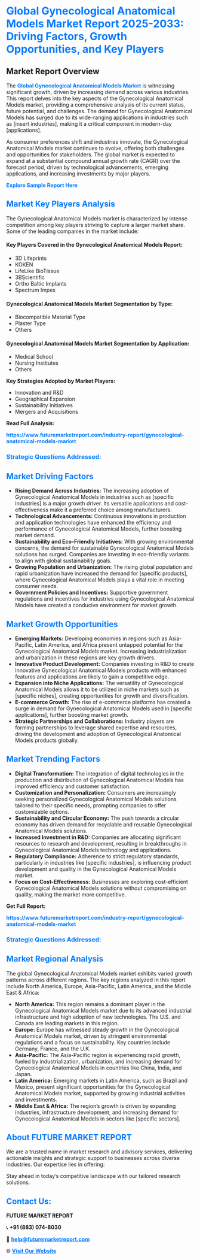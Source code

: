 <h1 style="color: #007BFF;">Global Gynecological Anatomical Models Market Report 2025-2033: Driving Factors, Growth Opportunities, and Key Players</h1>

<section id="overview">
<h2>Market Report Overview</h2>
<p>The <a href="https://www.futuremarketreport.com/industry-report/gynecological-anatomical-models-market" style="color: #007BFF; text-decoration: none;"><strong>Global Gynecological Anatomical Models Market</strong></a> is witnessing significant growth, driven by increasing demand across various industries. This report delves into the key aspects of the Gynecological Anatomical Models market, providing a comprehensive analysis of its current status, future potential, and challenges. The demand for Gynecological Anatomical Models has surged due to its wide-ranging applications in industries such as [insert industries], making it a critical component in modern-day [applications].</p>
<p>As consumer preferences shift and industries innovate, the Gynecological Anatomical Models market continues to evolve, offering both challenges and opportunities for stakeholders. The global market is expected to expand at a substantial compound annual growth rate (CAGR) over the forecast period, driven by technological advancements, emerging applications, and increasing investments by major players.</p>
</section>

<section id="overview">
<p><a href="https://www.futuremarketreport.com/request-sample/reportId=29034" style="color: #007BFF; text-decoration: none;"><strong>Explore Sample Report Here</strong></a></p>
</section>

<section id="key-players">
<h2 style="color: #007BFF;">Market Key Players Analysis</h2>
<p>The Gynecological Anatomical Models market is characterized by intense competition among key players striving to capture a larger market share. Some of the leading companies in the market include:</p>
<h4>Key Players Covered in the Gynecological Anatomical Models Report:</h4>
<ul><li>3D Lifeprints</li><li>KOKEN</li><li>LifeLike BioTissue</li><li>3BScientific</li><li>Ortho Baltic Implants</li><li>Spectrum Impex</li></ul>
<h4>Gynecological Anatomical Models Market Segmentation by Type:</h4>
<ul><li>Biocompatible Material Type</li><li>Plaster Type</li><li>Others</li></ul>

<h4>Gynecological Anatomical Models Market Segmentation by Application:</h4>
<ul><li>Medical School</li><li>Nursing Institutes</li><li>Others</li></ul>
<p><strong>Key Strategies Adopted by Market Players:</strong></p>
<ul>
<li>Innovation and R&D</li>
<li>Geographical Expansion</li>
<li>Sustainability Initiatives</li>
<li>Mergers and Acquisitions</li>
</ul>
</section>

<section>
<p><strong>Read Full Analysis: </strong></p><a href="https://www.futuremarketreport.com/industry-report/gynecological-anatomical-models-market" style="color: #007BFF; text-decoration: none;"><strong>https://www.futuremarketreport.com/industry-report/gynecological-anatomical-models-market</strong></a>
<h3 style="color: #007BFF;">Strategic Questions Addressed:</h3>
</section>

<section id="driving-factors">
<h2 style="color: #007BFF;">Market Driving Factors</h2>
<ul>
<li><strong>Rising Demand Across Industries:</strong> The increasing adoption of Gynecological Anatomical Models in industries such as [specific industries] is a major growth driver. Its versatile applications and cost-effectiveness make it a preferred choice among manufacturers.</li>
<li><strong>Technological Advancements:</strong> Continuous innovations in production and application technologies have enhanced the efficiency and performance of Gynecological Anatomical Models, further boosting market demand.</li>
<li><strong>Sustainability and Eco-Friendly Initiatives:</strong> With growing environmental concerns, the demand for sustainable Gynecological Anatomical Models solutions has surged. Companies are investing in eco-friendly variants to align with global sustainability goals.</li>
<li><strong>Growing Population and Urbanization:</strong> The rising global population and rapid urbanization have increased the demand for [specific products], where Gynecological Anatomical Models plays a vital role in meeting consumer needs.</li>
<li><strong>Government Policies and Incentives:</strong> Supportive government regulations and incentives for industries using Gynecological Anatomical Models have created a conducive environment for market growth.</li>
</ul>
</section>

<section id="growth-opportunities">
<h2 style="color: #007BFF;">Market Growth Opportunities</h2>
<ul>
<li><strong>Emerging Markets:</strong> Developing economies in regions such as Asia-Pacific, Latin America, and Africa present untapped potential for the Gynecological Anatomical Models market. Increasing industrialization and urbanization in these regions are key growth drivers.</li>
<li><strong>Innovative Product Development:</strong> Companies investing in R&D to create innovative Gynecological Anatomical Models products with enhanced features and applications are likely to gain a competitive edge.</li>
<li><strong>Expansion into Niche Applications:</strong> The versatility of Gynecological Anatomical Models allows it to be utilized in niche markets such as [specific niches], creating opportunities for growth and diversification.</li>
<li><strong>E-commerce Growth:</strong> The rise of e-commerce platforms has created a surge in demand for Gynecological Anatomical Models used in [specific applications], further boosting market growth.</li>
<li><strong>Strategic Partnerships and Collaborations:</strong> Industry players are forming partnerships to leverage shared expertise and resources, driving the development and adoption of Gynecological Anatomical Models products globally.</li>
</ul>
</section>

<section id="trending-factors">
<h2 style="color: #007BFF;">Market Trending Factors</h2>
<ul>
<li><strong>Digital Transformation:</strong> The integration of digital technologies in the production and distribution of Gynecological Anatomical Models has improved efficiency and customer satisfaction.</li>
<li><strong>Customization and Personalization:</strong> Consumers are increasingly seeking personalized Gynecological Anatomical Models solutions tailored to their specific needs, prompting companies to offer customizable options.</li>
<li><strong>Sustainability and Circular Economy:</strong> The push towards a circular economy has driven demand for recyclable and reusable Gynecological Anatomical Models solutions.</li>
<li><strong>Increased Investment in R&D:</strong> Companies are allocating significant resources to research and development, resulting in breakthroughs in Gynecological Anatomical Models technology and applications.</li>
<li><strong>Regulatory Compliance:</strong> Adherence to strict regulatory standards, particularly in industries like [specific industries], is influencing product development and quality in the Gynecological Anatomical Models market.</li>
<li><strong>Focus on Cost-Effectiveness:</strong> Businesses are exploring cost-efficient Gynecological Anatomical Models solutions without compromising on quality, making the market more competitive.</li>
</ul>
</section>

<section>
<p><strong>Get Full Report: </strong></p><a href="https://www.futuremarketreport.com/industry-report/gynecological-anatomical-models-market" style="color: #007BFF; text-decoration: none;"><strong>https://www.futuremarketreport.com/industry-report/gynecological-anatomical-models-market</strong></a>
<h3 style="color: #007BFF;">Strategic Questions Addressed:</h3>
</section>


<section id="regional-analysis">
<h2 style="color: #007BFF;">Market Regional Analysis</h2>
<p>The global Gynecological Anatomical Models market exhibits varied growth patterns across different regions. The key regions analyzed in this report include North America, Europe, Asia-Pacific, Latin America, and the Middle East & Africa:</p>
<ul>
<li><strong>North America:</strong> This region remains a dominant player in the Gynecological Anatomical Models market due to its advanced industrial infrastructure and high adoption of new technologies. The U.S. and Canada are leading markets in this region.</li>
<li><strong>Europe:</strong> Europe has witnessed steady growth in the Gynecological Anatomical Models market, driven by stringent environmental regulations and a focus on sustainability. Key countries include Germany, France, and the U.K.</li>
<li><strong>Asia-Pacific:</strong> The Asia-Pacific region is experiencing rapid growth, fueled by industrialization, urbanization, and increasing demand for Gynecological Anatomical Models in countries like China, India, and Japan.</li>
<li><strong>Latin America:</strong> Emerging markets in Latin America, such as Brazil and Mexico, present significant opportunities for the Gynecological Anatomical Models market, supported by growing industrial activities and investments.</li>
<li><strong>Middle East & Africa:</strong> The region’s growth is driven by expanding industries, infrastructure development, and increasing demand for Gynecological Anatomical Models in sectors like [specific sectors].</li>
</ul>
</section>

<footer>
<h2 style="color: #007BFF;">About FUTURE MARKET REPORT</h2>
<p>We are a trusted name in market research and advisory services, delivering actionable insights and strategic support to businesses across diverse industries. Our expertise lies in offering:</p>

<p>Stay ahead in today’s competitive landscape with our tailored research solutions.</p>

<h2 style="color: #007BFF;">Contact Us:</h2>
<p><strong>FUTURE MARKET REPORT</strong></p>
<p>📞 <strong>+91 (883) 074-8030</strong></p>
<p>📧 <strong><a href="mailto:help@futuremarketreport.com" style="color: #007BFF;">help@futuremarketreport.com</a></strong></p>
<p>🌐 <strong><a href="https://www.futuremarketreport.com/" style="color: #007BFF;">Visit Our Website</a></strong></p>
</footer>